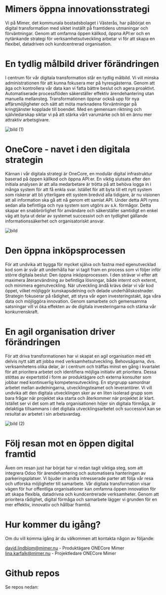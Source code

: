 Mimers öppna innovationsstrategi
===

Vi på Mimer, det kommunala bostadsbolaget i Västerås, har påbörjat en digital transformation med siktet inställt på framtidens utmaningar och förväntningar. Genom att omfamna öppen källkod, öppna API:er och en nytänkande strategi för verksamhetsutveckling arbetar vi för att skapa en flexibel, datadriven och kundcentrerad organisation.

# En tydlig målbild driver förändringen

I centrum för vår digitala transformation står en tydlig målbild. Vi vill minska administrationen för att kunna fokusera mer på hyresgästerna. Genom att äga och kontrollera vår data kan vi fatta bättre beslut och agera proaktivt. Automatiserade processflöden säkerställer effektiv ärendehantering utan manuella mellansteg. Transformationen öppnar också upp för nya affärsmöjligheter och sätt att möta marknadens förväntningar på kringtjänster kopplade till boendet. Med en gemensam riktning och självledarskap siktar vi på att stärka vårt varumärke och bli en ännu mer attraktiv arbetsgivare.


![bild (1)](https://github.com/user-attachments/assets/525fbe37-8621-461e-bbc9-a6a82e234532)

# OneCore - navet i den digitala strategin

Kärnan i vår digitala strategi är OneCore, en modulär digital infrastruktur baserad på öppen källkod och öppna API:er. En viktig slutsats efter den initiala analysen är att alla medarbetare är trötta på att behöva logga in i många system för att få enkla svar. Istället för att byta till ett nytt system som riskerar att bli ytterligare ett system bredvid alla tidigare, är nu visionen att all information ska gå att nå genom ett samlat API. Under detta API ryms sedan alla befintliga och nya system som utgörs av s.k. förmågor. Detta skapar en snabbrörlighet för användare och säkerställer samtidigt en enkel väg att byta ut delar av systemet successivt och en tydlighet gällande informationssäkerhet och organisatoriskt ansvar.


![bild](https://github.com/user-attachments/assets/ecee26b0-9b12-45c9-adeb-f6408f696bf1)


# Den öppna inköpsprocessen

För att undvika att bygga för mycket själva och fastna med egenutvecklad kod som är svår att underhålla har vi tagit fram en process som vi följer inför större digitala beslut: Den öppna inköpsprocessen. I den strävar vi efter att maximera återanvändning av befintliga lösningar, både internt och externt, och minimera egenutveckling. När utveckling ändå krävs delar vi vår kod öppet, vilket möjliggör kunskapsdelning och delade underhållskostnader. Strategin fokuserar på rådighet, att styra vår egen investeringstakt, äga våra data och möjliggöra innovation. Genom samarbete och gemensamma satsningar vill vi öka effekten av de digitala investeringarna och stärka vår konkurrenskraft.

# En agil organisation driver förändringen

För att driva transformationen har vi skapat en agil organisation med ett delvis nytt sätt att jobba med verksamhetsutveckling. Behovsägarna, dvs. verksamhetens olika delar, är i centrum och träffas minst en gång i kvartalet för att prioritera arbetet och identifiera möjliga initiativ att prioritera. Dessa stöttas av expertstöd i form av produktägare och externa konsulter som jobbar med kontinuerlig kompetensutveckling. En styrgrupp samordnar arbetet mellan avdelningarna, utvecklingsteamet och leverantörer. Vi vill undvika att den digitala utvecklingen sker av en liten isolerad grupp som bara frågar när projektet ska starta och återkommer när projektet är klart. Istället ser vi det som att hela organisationen höjer sin digitala förmåga, är delaktiga tillsammans i det digitala utvecklingsarbetet och successivt kan se resultat av arbetet i sin arbetsvardag.


![bild (2)](https://github.com/user-attachments/assets/a5d01fe5-f271-4fe9-a00f-881b079436e2)



# Följ resan mot en öppen digital framtid

Även om resan just har börjat har vi redan tagit viktiga steg, som att integrera Odoo för ärendehantering och automatisera hanteringen av parkeringsplatser. Vi bjuder in andra intresserade parter att följa vår resa och utforska möjligheter till samarbete. Vår digitala transformation visar vägen för hur offentliga organisationer kan omfamna öppen innovation för att skapa flexibla, datadrivna och kundcentrerade verksamheter. Genom att prioritera rådighet, digital förmåga och samarbete lägger vi grunden för en mer effektiv, innovativ och hållbar framtid.

# Hur kommer du igång?

Om du vill komma igång är du välkommen att kontakta någon av följande:

david.lindblom@mimer.nu - Produktägare ONECore Mimer
lina.karfalk@mimer.nu - Projektledare ONECore Mimer

# Github repos

Se repos nedan:
